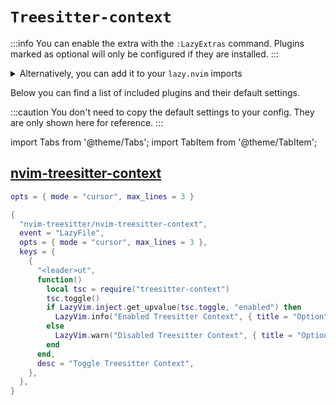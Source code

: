# `Treesitter-context`

<!-- plugins:start -->

:::info
You can enable the extra with the `:LazyExtras` command.
Plugins marked as optional will only be configured if they are installed.
:::

<details>
<summary>Alternatively, you can add it to your <code>lazy.nvim</code> imports</summary>

```lua title="lua/config/lazy.lua" {4}
require("lazy").setup({
  spec = {
    { "LazyVim/LazyVim", import = "lazyvim.plugins" },
    { import = "lazyvim.plugins.extras.ui.treesitter-context" },
    { import = "plugins" },
  },
})
```

</details>

Below you can find a list of included plugins and their default settings.

:::caution
You don't need to copy the default settings to your config.
They are only shown here for reference.
:::

import Tabs from '@theme/Tabs';
import TabItem from '@theme/TabItem';

## [nvim-treesitter-context](https://github.com/nvim-treesitter/nvim-treesitter-context)

<Tabs>

<TabItem value="opts" label="Options">

```lua
opts = { mode = "cursor", max_lines = 3 }
```

</TabItem>


<TabItem value="code" label="Full Spec">

```lua
{
  "nvim-treesitter/nvim-treesitter-context",
  event = "LazyFile",
  opts = { mode = "cursor", max_lines = 3 },
  keys = {
    {
      "<leader>ut",
      function()
        local tsc = require("treesitter-context")
        tsc.toggle()
        if LazyVim.inject.get_upvalue(tsc.toggle, "enabled") then
          LazyVim.info("Enabled Treesitter Context", { title = "Option" })
        else
          LazyVim.warn("Disabled Treesitter Context", { title = "Option" })
        end
      end,
      desc = "Toggle Treesitter Context",
    },
  },
}
```

</TabItem>

</Tabs>

<!-- plugins:end -->
